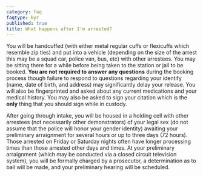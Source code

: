 ```yaml
---
category: faq
faqtype: kyr
published: true
title: What happens after I'm arrested?
---
```

You will be handcuffed (with either metal regular cuffs or flexicuffs which resemble zip ties) and put into a vehicle (depending on the size of the arrest this may be a squad car, police van, bus, etc) with other arrestees. You may be sitting there for a while before being taken to the station or jail to be booked. **You are not required to answer any questions** during the booking process though failure to respond to questions regarding your identify (name, date of birth, and address) may significantly delay your release. You will also be fingerprinted and asked about any current medications and your medical history. You may also be asked to sign your citation which is the **only** thing that you should sign while in custody.

After going through intake, you will be housed in a holding cell with other arrestees (not necessarily other demonstrators) of your legal sex (do not assume that the police will honor your gender identity) awaiting your preliminary arraignment for several hours or up to three days (72 hours). Those arrested on Friday or Saturday nights often have longer processing times than those arrested other days and times. At your preliminary arraignment (which may be conducted via a closed circuit television system), you will be formally charged by a prosecutor, a determination as to bail will be made, and your preliminary hearing will be scheduled.
